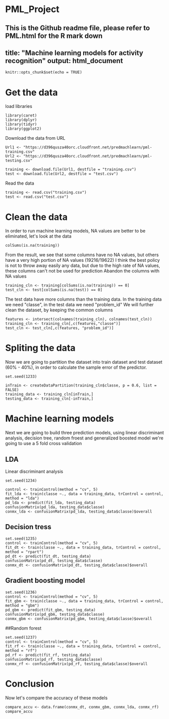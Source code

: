 # PML_Project
This is the Github readme file, please refer to PML.html for the R mark down 
---
title: "Machine learning models for activity recognition"
output: html_document
---

```{r setup, include=FALSE}
knitr::opts_chunk$set(echo = TRUE)
```

# Get the data 

load libraries  

```{r}
library(caret)
library(dplyr)
library(tidyr)
library(ggplot2)
```

Download the data from URL

```{r}
Url1 <- "https://d396qusza40orc.cloudfront.net/predmachlearn/pml-training.csv"
Url2 <- "https://d396qusza40orc.cloudfront.net/predmachlearn/pml-testing.csv"

training <- download.file(Url1, destfile = "training.csv")
test <- download.file(Url2, destfile = "test.csv")
```
Read the data 
```{r}
training <- read.csv("training.csv")
test <- read.csv("test.csv")
```
# Clean the data
In order to run machine learning models, NA values are better to be eliminated, let's look at the data 
```{r}
colSums(is.na(training))
```
From the result, we see that some columns have no NA values, but others have a very high portion of NA values (19216/19622)
I think the best policy is not to throw away easily any data, but due to the high rate of NA values, these columns can't not be used for prediction 
Abandon the columns with NA values 

```{r}
training_cln <- training[colSums(is.na(training)) == 0]
test_cln <- test[colSums(is.na(test)) == 0]
```
The test data have more columns than the training data. 
In the training data we need "classe", in the test data we need "problem_id" 
We will further clean the dataset, by keeping the common columns
```{r}
features <- intersect(colnames(training_cln), colnames(test_cln))
training_cln <- training_cln[,c(features,"classe")]
test_cln <- test_cln[,c(features, "problem_id")]
```
# Spliting the data
Now we are going to partition the dataset into train dataset and test dataset (60% - 40%), in order to calculate the sample error of the predictor. 
```{r}
set.seed(1233)

inTrain <- createDataPartition(training_cln$classe, p = 0.6, list = FALSE)
training_data <- training_cln[inTrain,]
testing_data <- training_cln[-inTrain,]
```
# Machine learning models
Next we are going to build three prediction models, using linear discriminant analysis, decision tree, random froest and generalized boosted model
we're going to use a 5 fold cross validation 
## LDA
Linear discriminant analysis 
```{r}
set.seed(1234)

control <- trainControl(method = "cv", 5)
fit_lda <- train(classe ~., data = training_data, trControl = control, method = "lda")
pd_lda <- predict(fit_lda, testing_data)
confusionMatrix(pd_lda, testing_data$classe)
conmx_lda <- confusionMatrix(pd_lda, testing_data$classe)$overall
```

## Decision tress
```{r}
set.seed(1235)
control <- trainControl(method = "cv", 5)
fit_dt <- train(classe ~., data = training_data, trControl = control, method = "rpart")
pd_dt <- predict(fit_dt, testing_data)
confusionMatrix(pd_dt, testing_data$classe)
conmx_dt <- confusionMatrix(pd_dt, testing_data$classe)$overall
```
## Gradient boosting model 
```{r}
set.seed(1236)
control <- trainControl(method = "cv", 5)
fit_gbm <- train(classe ~., data = training_data, trControl = control, method = "gbm")
pd_gbm <- predict(fit_gbm, testing_data)
confusionMatrix(pd_gbm, testing_data$classe)
conmx_gbm <- confusionMatrix(pd_gbm, testing_data$classe)$overall
```
##Random forest
```{r}
set.seed(1237)
control <- trainControl(method = "cv", 5)
fit_rf <- train(classe ~., data = training_data, trControl = control, method = "rf")
pd_rf <- predict(fit_rf, testing_data)
confusionMatrix(pd_rf, testing_data$classe)
conmx_rf <- confusionMatrix(pd_rf, testing_data$classe)$overall
```

# Conclusion 
Now let's compare the accuracy of these models 
```{r}
compare_accu <- data.frame(conmx_dt, conmx_gbm, conmx_lda, conmx_rf)
compare_accu
```

